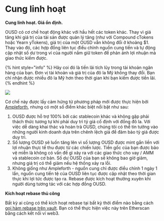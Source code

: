 # Cung linh hoạt

**Cung linh hoạt. Giá ổn định.**

OUSD có cơ chế hoạt động khác với hầu hết các token khác. Thay vì giá tăng khi giá trị của tài sản được quản lý tăng (như với Compound cTokens hoặc Yearn yTokens), giá trị của một OUSD vẫn không đổi ở khoảng $1. Thay vào đó, các hợp đồng liên tục điều chỉnh nguồn cung tiền và tự động cập nhật số dư trong ví của người nắm giữ token để phản ánh lợi nhuận mà giao thức kiếm được.

{% hint style="info" %}
Hãy coi đó là tiền lãi tích lũy trong tài khoản ngân hàng của bạn. Đơn vị tài khoản và giá trị của đô la Mỹ không thay đổi. Bạn chỉ nhận được nhiều đô la Mỹ hơn theo thời gian khi bạn kiếm được tiền lãi.
{% endhint %}

![](../../.gitbook/assets/ousd_docs_graphics_4.png)

Cơ chế này được lấy cảm hứng từ phương pháp mới được thực hiện bởi [Ampleforth](https://www.ampleforth.org/), nhưng có một số điểm khác biệt nổi bật như sau:

1. OUSD được hỗ trợ 100% bởi các stablecoin khác và không gặp phải thách thức tương tự khi phải duy trì tỷ giá cố định với đồng đô la. Với việc dễ dàng khai thác và hoàn trả OUSD, chúng tôi có thể tin tưởng vào những người kinh doanh dựa trên chênh lệch giá để đảm bảo tỷ giá được duy trì.
2. Số lượng OUSD sẽ luốn tăng lên vì số lượng OUSD được mint gắn liền với lợi nhuận thực tế thu được từ các chiến lược. Tiền gốc của bạn được bảo vệ miễn là không có vấn đề gì xảy ra với các giao thức cho vay / AMM và stablecoin cơ bản. Số dư OUSD của bạn sẽ không bao giờ giảm, nhưng giá trị có thể giảm nếu hệ thống xảy ra lỗi.
3. Không giống như Ampleforth - nguồn cung chỉ được điểu chỉnh 1 ngày 1 lần, nguồn cung tiền tệ của OUSD liên tục được cập nhật theo thời gian thực khi lợi tức được tạo ra. Rebase được kích hoạt thường xuyên khi người dùng tương tác với các hợp đồng OUSD.

**Kích hoạt rebase thủ công**

Bất kỳ ai cũng có thể kích hoạt rebase tại bất kỳ thời điểm nào bằng cách [gọi hàm rebase trên vault](https://etherscan.io/address/originvault.eth#writeProxyContract). Bạn có thể thực hiện việc này trên Etherscan bằng cách kết nối ví web3.


